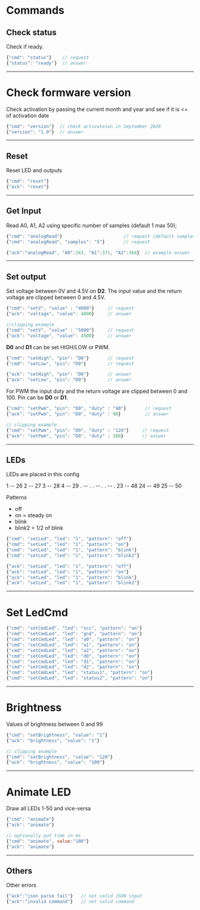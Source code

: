 # Commands

## Check status

Check if ready.

```js
{"cmd": "status"}    // request
{"status": "ready"}  // answer
```

---

# Check formware version

Check activation by passing the current month and year and see if it is <= of activation date

```js
{"cmd": "version"}  // check activateion in September 2020
{"version": "1.0"}  // answer
```

---

## Reset

Reset LED and outputs

```js
{"cmd": "reset"}
{"ack": "reset"}
```

---

## Get Input

Read A0, A1, A2 using specific number of samples (default 1 max 50);

```js
{"cmd": "analogRead"}                       // request (default samples = 1)
{"cmd": "analogRead", "samples": "5"}       // request

{"ack":"analogRead", "A0":343, "A1":371, "A2":364}  // example answer
```

---

## Set output

Set voltage between 0V and 4.5V on **D2**. The input value and the return voltage are clipped between 0 and 4.5V.

```js
{"cmd": "setV", "value" : "4000"}     // request
{"ack": "voltage", "value": 4000}     // answer

//clipping example
{"cmd": "setV", "value" : "5000"}     // request
{"ack": "voltage", "value": 4500}     // answer
```

**D0** and **D1** can be set HIGH/LOW or PWM.

```js
{"cmd": "setHigh", "pin": "D0"}       // request
{"cmd": "setLow", "pin": "D0"}        // request

{"ack": "setHigh", "pin": "D0"}       // answer
{"ack": "setLow", "pin": "D0"}        // answer
```

For PWM the input duty and the return voltage are clipped between 0 and 100. Pin can be **D0** or **D1**.

```js
{"cmd": "setPwm", "pin": "D0", "duty" : "90"}       // request
{"ack": "setPwm", "pin": "D0", "duty" : 90}         // answer

// clipping example
{"cmd": "setPwm", "pin": "D0", "duty" : "120"}     // request
{"ack": "setPwm", "pin": "D0", "duty" : 100}       // answer
```

---

## LEDs

LEDs are placed in this config

1 -- 26
2 -- 27
3 -- 28
4 -- 29
. -- .
. -- .
. -- .
23 -- 48
24 -- 49
25 -- 50

Patterns

- off
- on = steady on
- blink
- blink2 = 1/2 of blink

```js
{"cmd": "setLed", "led": "1", "pattern": "off"}
{"cmd": "setLed", "led": "1", "pattern": "on"}
{"cmd": "setLed", "led": "1", "pattern": "blink"}
{"cmd": "setLed", "led": "1", "pattern": "blink2"}

{"ack": "setLed", "led": "1", "pattern": "off"}
{"ack": "setLed", "led": "1", "pattern": "on"}
{"ack": "setLed", "led": "1", "pattern": "blink"}
{"ack": "setLed", "led": "1", "pattern": "blink2"}
```

---

# Set LedCmd

```js
{"cmd": "setCmdLed", "led": "vcc", "pattern": "on"}
{"cmd": "setCmdLed", "led": "gnd", "pattern": "on"}
{"cmd": "setCmdLed", "led": "a0", "pattern": "on"}
{"cmd": "setCmdLed", "led": "a1", "pattern": "on"}
{"cmd": "setCmdLed", "led": "a2", "pattern": "on"}
{"cmd": "setCmdLed", "led": "d0", "pattern": "on"}
{"cmd": "setCmdLed", "led": "d1", "pattern": "on"}
{"cmd": "setCmdLed", "led": "d2", "pattern": "on"}
{"cmd": "setCmdLed", "led": "status1", "pattern": "on"}
{"cmd": "setCmdLed", "led": "status2", "pattern": "on"}
```

---

# Brightness

Values of brightness between 0 and 99

```js
{"cmd": "setBrightness", "value": "1"}
{"ack": "brightness", "value": "1"}

// clipping example
{"cmd": "setBrightness", "value": "120"}
{"ack": "brightness", "value": "100"}
```

---

# Animate LED

Draw all LEDs 1-50 and vice-versa

```js
{"cmd": "animate"}
{"ack": "animate"}

// optionally put time in ms
{"cmd": "animate", value:"100"}
{"ack": "animate"}
```

---

## Others

Other errors

```js
{"ack":"json parse fail"}   // not valid JSON input
{"ack":"invalid command"}   // not valid command
```
